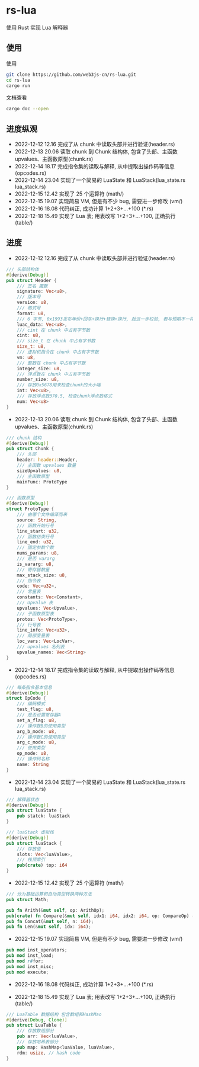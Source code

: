 # rs-lua
使用 Rust 实现 Lua 解释器


## 使用
使用
```bash
git clone https://github.com/web3js-cn/rs-lua.git
cd rs-lua
cargo run
```
文档查看
```bash
cargo doc --open
```

## 进度纵观
+ 2022-12-12 12.16 完成了从 chunk 中读取头部并进行验证(header.rs)
+ 2022-12-13 20.06 读取 chunk 到 Chunk 结构体, 包含了头部、主函数 upvalues、主函数原型(chunk.rs)
+ 2022-12-14 18.17 完成指令集的读取与解释, 从中提取出操作码等信息(opcodes.rs)
+ 2022-12-14 23.04 实现了一个简易的 LuaState 和 LuaStack(lua_state.rs lua_stack.rs)
+ 2022-12-15 12.42 实现了 25 个运算符 (math/)
+ 2022-12-15 19.07 实现简易 VM, 但是有不少 bug, 需要进一步修改 (vm/)
+ 2022-12-16 18.08 代码纠正, 成功计算 1+2+3+...+100 (*.rs)
+ 2022-12-18 15.49 实现了 Lua 表; 用表改写 1+2+3+...+100, 正确执行(table/)

## 进度
+ 2022-12-12 12.16 完成了从 chunk 中读取头部并进行验证(header.rs)
```rs
/// 头部结构体
#[derive(Debug)]
pub struct Header {
    /// 签名 魔数
    signature: Vec<u8>,
    /// 版本号
    version: u8,
    /// 格式号
    format: u8,
    /// 6 字节, 0x1993发布年份+回车+换行+替换+换行, 起进一步校验, 若与预期不一样说明文件损坏
    luac_data: Vec<u8>,
    /// cint 在 chunk 中占有字节数
    cint: u8,
    /// size_t 在 chunk 中占有字节数
    size_t: u8,
    /// 虚拟机指令在 chunk 中占有字节数
    vm: u8,
    /// 整数在 chunk 中占有字节数
    integer_size: u8,
    /// 浮点数在 chunk 中占有字节数
    number_size: u8,
    /// 存放0x5678用来检查chunk的大小端
    int: Vec<u8>,
    /// 存放浮点数370.5, 检查chunk浮点数格式
    num: Vec<u8>
}
```
+ 2022-12-13 20.06 读取 chunk 到 Chunk 结构体, 包含了头部、主函数 upvalues、主函数原型(chunk.rs)
```rs
/// chunk 结构
#[derive(Debug)]
pub struct Chunk {
    /// 头部
    header: header::Header,
    /// 主函数 upvalues 数量
    sizeUpvalues: u8,
    /// 主函数原型
    mainFunc: ProtoType
}

/// 函数原型
#[derive(Debug)]
struct ProtoType {
    /// 由哪个文件编译而来
    source: String,
    /// 函数开始行号
    line_start: u32,
    /// 函数结束行号
    line_end: u32,
    /// 固定参数个数
    nums_params: u8,
    /// 是否 vararg
    is_vararg: u8,
    /// 寄存器数量
    max_stack_size: u8,
    /// 指令表
    code: Vec<u32>,
    /// 常量表
    constants: Vec<Constant>,
    /// Upvalue 表
    upvalues: Vec<Upvalue>,
    /// 子函数原型表
    protos: Vec<ProtoType>,
    /// 行号表
    line_info: Vec<u32>,
    /// 局部变量表
    loc_vars: Vec<LocVar>,
    /// upvalues 名列表
    upvalue_names: Vec<String>
}
```
+ 2022-12-14 18.17 完成指令集的读取与解释, 从中提取出操作码等信息(opcodes.rs)
```rs
/// 每条指令基本信息
#[derive(Debug)]
struct OpCode {
    /// 编码模式
    test_flag: u8,
    /// 是否设置寄存器A
    set_a_flag: u8,
    /// 操作数B的使用类型
    arg_b_mode: u8,
    /// 操作数C的使用类型
    arg_c_mode: u8,
    /// 使用类型
    op_mode: u8,
    /// 操作码名称
    name: String
}
```
+ 2022-12-14 23.04 实现了一个简易的 LuaState 和 LuaStack(lua_state.rs lua_stack.rs)
```rs
/// 解释器状态
#[derive(Debug)]
pub struct luaState {
    pub statck: luaStack
}

/// luaStack 虚拟栈
#[derive(Debug)]
pub struct luaStack {
    /// 存放值
    slots: Vec<luaValue>,
    /// 栈顶索引
    pub(crate) top: i64
}
```
+ 2022-12-15 12.42 实现了 25 个运算符 (math/)
```rs
/// 分为基础运算和自动类型转换两种方法
pub struct Math;

pub fn Arith(&mut self, op: ArithOp);
pub(crate) fn Compare(&mut self, idx1: i64, idx2: i64, op: CompareOp) -> bool;
pub fn Concat(&mut self, n: i64);
pub fn Len(&mut self, idx: i64);
```
+ 2022-12-15 19.07 实现简易 VM, 但是有不少 bug, 需要进一步修改 (vm/)
```rs
pub mod inst_operators;
pub mod inst_load;
pub mod r#for;
pub mod inst_misc;
pub mod execute;
```
+ 2022-12-16 18.08 代码纠正, 成功计算 1+2+3+...+100 (*.rs)

+ 2022-12-18 15.49 实现了 Lua 表; 用表改写 1+2+3+...+100, 正确执行(table/)
```rs
/// LuaTable 数据结构 包含数组和HashMao
#[derive(Debug, Clone)]
pub struct LuaTable {
    /// 存放数组部分
    pub arr: Vec<luaValue>,
    /// 存放哈希表部分
    pub map: HashMap<luaValue, luaValue>,
    rdm: usize, // hash code
}
```
